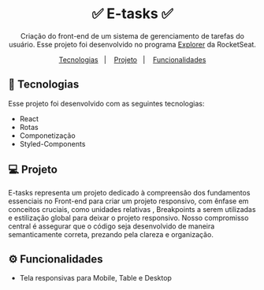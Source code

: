 <h1 align="center">✅ E-tasks ✅</h1>

<p align="center">
Criação do front-end de um sistema de gerenciamento de tarefas do usuário. Esse projeto foi desenvolvido no programa <a href="https://www.rocketseat.com.br/explorer">Explorer</a> da RocketSeat.
</p>

<p align="center">
  <a href="#🚀-tecnologias">Tecnologias</a>&nbsp;&nbsp;&nbsp;|&nbsp;&nbsp;&nbsp;
  <a href="#💻-projeto">Projeto</a>&nbsp;&nbsp;&nbsp;|&nbsp;&nbsp;&nbsp;
  <a href="#⚙️-funcionalidades">Funcionalidades</a>
</p>

## 🚀 Tecnologias

Esse projeto foi desenvolvido com as seguintes tecnologias:

- React
- Rotas
- Componetização
- Styled-Components

## 💻 Projeto

E-tasks representa um projeto dedicado à compreensão dos fundamentos essenciais no Front-end para criar um projeto responsivo, com ênfase em conceitos cruciais, como unidades relativas , Breakpoints a serem utilizadas e estilização global para deixar o projeto responsivo. Nosso compromisso central é assegurar que o código seja desenvolvido de maneira semanticamente correta, prezando pela clareza e organização.

## ⚙️ Funcionalidades

- Tela responsivas para Mobile, Table e Desktop

